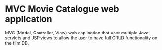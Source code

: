 # MVC Movie Catalogue web application

 MVC (Model, Controller, View) web application that uses multiple Java servlets and JSP views to allow the user to have full CRUD functionality on the film DB.  
